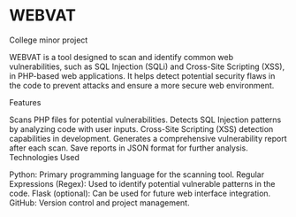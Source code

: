 # WEBVAT
College minor project 

WEBVAT is a tool designed to scan and identify common web vulnerabilities, such as SQL Injection (SQLi) and Cross-Site Scripting (XSS), in PHP-based web applications. It helps detect potential security flaws in the code to prevent attacks and ensure a more secure web environment.

Features

Scans PHP files for potential vulnerabilities.
Detects SQL Injection patterns by analyzing code with user inputs.
Cross-Site Scripting (XSS) detection capabilities in development.
Generates a comprehensive vulnerability report after each scan.
Save reports in JSON format for further analysis.
Technologies Used

Python: Primary programming language for the scanning tool.
Regular Expressions (Regex): Used to identify potential vulnerable patterns in the code.
Flask (optional): Can be used for future web interface integration.
GitHub: Version control and project management.
